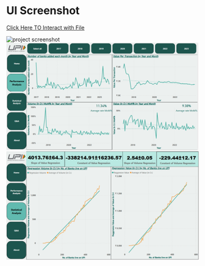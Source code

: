 
# UI Screenshot

[Click Here TO Interact with File](https://app.powerbi.com/view?r=eyJrIjoiM2E3NjU1ZGUtYmZiNi00MmY3LTlhYmMtOTI5MmFiNzBmNGNmIiwidCI6ImRmODY3OWNkLWE4MGUtNDVkOC05OWFjLWM4M2VkN2ZmOTVhMCJ9)

![project screenshot](https://github.com/KeshavChopra99/Descriptive_and_Predictive_Analysis_of_UPI/blob/main/Screenshots/Screenshot%20Home.jpg)
![project screenshot](https://raw.githubusercontent.com/KeshavChopra99/-Descriptive_and_Predictive_Analysis_of_UPI/main/Screenshots/screenshot%20002.png)
![project screenshot](https://raw.githubusercontent.com/KeshavChopra99/-Descriptive_and_Predictive_Analysis_of_UPI/main/Screenshots/screenshot%20003.png)